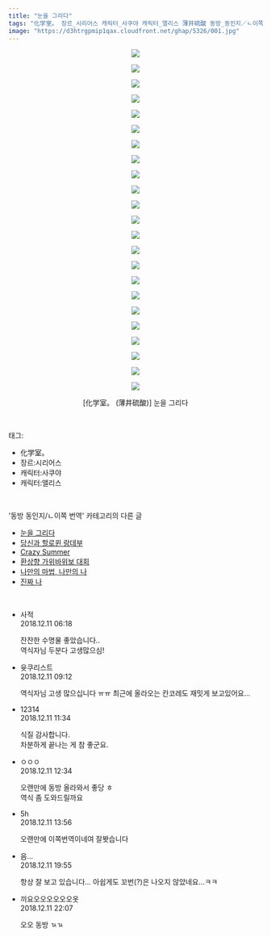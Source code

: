 ```yaml
---
title: "눈을 그리다"
tags: "化学室。 장르_시리어스 캐릭터_사쿠야 캐릭터_앨리스 薄井硫酸 동방_동인지／ㄴ이쪽_번역"
image: "https://d3htrgpmip1qax.cloudfront.net/ghap/5326/001.jpg"
---
```

<div class="article">
<p style="text-align: center; clear: none; float: none;"><img src="{{ site.imgserver5 }}/ghap/5326/001.jpg"/></p>
<p style="text-align: center; clear: none; float: none;"><img src="{{ site.imgserver5 }}/ghap/5326/002.jpg"/></p>
<p style="text-align: center; clear: none; float: none;"><img src="{{ site.imgserver5 }}/ghap/5326/003.jpg"/></p>
<p style="text-align: center; clear: none; float: none;"><img src="{{ site.imgserver5 }}/ghap/5326/004.jpg"/></p>
<p style="text-align: center; clear: none; float: none;"><img src="{{ site.imgserver5 }}/ghap/5326/005.jpg"/></p>
<p style="text-align: center; clear: none; float: none;"><img src="{{ site.imgserver5 }}/ghap/5326/006.jpg"/></p>
<p style="text-align: center; clear: none; float: none;"><img src="{{ site.imgserver5 }}/ghap/5326/007.jpg"/></p>
<p style="text-align: center; clear: none; float: none;"><img src="{{ site.imgserver5 }}/ghap/5326/008.jpg"/></p>
<p style="text-align: center; clear: none; float: none;"><img src="{{ site.imgserver5 }}/ghap/5326/009.jpg"/></p>
<p style="text-align: center; clear: none; float: none;"><img src="{{ site.imgserver5 }}/ghap/5326/010.jpg"/></p>
<p style="text-align: center; clear: none; float: none;"><img src="{{ site.imgserver5 }}/ghap/5326/011.jpg"/></p>
<p style="text-align: center; clear: none; float: none;"><img src="{{ site.imgserver5 }}/ghap/5326/012.jpg"/></p>
<p style="text-align: center; clear: none; float: none;"><img src="{{ site.imgserver5 }}/ghap/5326/013.jpg"/></p>
<p style="text-align: center; clear: none; float: none;"><img src="{{ site.imgserver5 }}/ghap/5326/014.jpg"/></p>
<p style="text-align: center; clear: none; float: none;"><img src="{{ site.imgserver5 }}/ghap/5326/015.jpg"/></p>
<p style="text-align: center; clear: none; float: none;"><img src="{{ site.imgserver5 }}/ghap/5326/016.jpg"/></p>
<p style="text-align: center; clear: none; float: none;"><img src="{{ site.imgserver5 }}/ghap/5326/017.jpg"/></p>
<p style="text-align: center; clear: none; float: none;"><img src="{{ site.imgserver5 }}/ghap/5326/018.jpg"/></p>
<p style="text-align: center; clear: none; float: none;"><img src="{{ site.imgserver5 }}/ghap/5326/019.jpg"/></p>
<p style="text-align: center; clear: none; float: none;"><img src="{{ site.imgserver5 }}/ghap/5326/020.jpg"/></p>
<p style="text-align: center; clear: none; float: none;"><img src="{{ site.imgserver5 }}/ghap/5326/021.jpg"/></p>
<p style="text-align: center; clear: none; float: none;"><img src="{{ site.imgserver5 }}/ghap/5326/022.jpg"/></p>
<p style="text-align: center; clear: none; float: none;"><img src="{{ site.imgserver5 }}/ghap/5326/023.jpg"/></p>
<p style="text-align: center; clear: none; float: none;">[化学室。 (薄井硫酸)] 눈을 그리다</p>
</div><br/>
<div class="tagTrail">
<p>태그: </p>
<ul>
<li>化学室。</li>
<li>장르:시리어스</li>
<li>캐릭터:사쿠야</li>
<li>캐릭터:앨리스</li>
</ul>
</div><br/>
<div class="another">
<p>'동방 동인지/ㄴ이쪽 번역' 카테고리의 다른 글</p>
<ul>
<li><a href="/ghap_5326">눈을 그리다</a></li>
<li><a href="/ghap_4994">당신과 할로윈 랑데부</a></li>
<li><a href="/ghap_4875">Crazy Summer</a></li>
<li><a href="/ghap_4781">환상향 가위바위보 대회</a></li>
<li><a href="/ghap_4778">나만의 마법, 나만의 나</a></li>
<li><a href="/ghap_4773">진짜 나</a></li>
</ul>
</div><br/>
<div class="comment">
<ul>
<li class="cb_thumb_off" id="comment15384935">
<div class="cb_comment_area">
<div class="cb_info_area">
<div class="cb_section">
<span class="cb_nick_name">사적</span>
</div>
<div class="cb_section">
<span class="cb_date">2018.12.11 06:18 </span>
</div>
</div>
<div class="cb_dsc_comment">
<p class="cb_dsc">
											잔잔한 수명물 좋았습니다..<br/>
역식자님 두분다 고생많으심!
										</p>
</div>
</div></li>
<li class="cb_thumb_off" id="comment15384970">
<div class="cb_comment_area">
<div class="cb_info_area">
<div class="cb_section">
<span class="cb_nick_name">윳쿠리스트</span>
</div>
<div class="cb_section">
<span class="cb_date">2018.12.11 09:12 </span>
</div>
</div>
<div class="cb_dsc_comment">
<p class="cb_dsc">
											역식자님 고생 많으십니다 ㅠㅠ 최근에 올라오는 칸코레도 재밋게 보고있어요...
										</p>
</div>
</div></li>
<li class="cb_thumb_off" id="comment15385015">
<div class="cb_comment_area">
<div class="cb_info_area">
<div class="cb_section">
<span class="cb_nick_name">12314</span>
</div>
<div class="cb_section">
<span class="cb_date">2018.12.11 11:34 </span>
</div>
</div>
<div class="cb_dsc_comment">
<p class="cb_dsc">
											식질 감사합니다.<br/>
차분하게 끝나는 게 참 좋군요.
										</p>
</div>
</div></li>
<li class="cb_thumb_off" id="comment15385030">
<div class="cb_comment_area">
<div class="cb_info_area">
<div class="cb_section">
<span class="cb_nick_name">ㅇㅇㅇ</span>
</div>
<div class="cb_section">
<span class="cb_date">2018.12.11 12:34 </span>
</div>
</div>
<div class="cb_dsc_comment">
<p class="cb_dsc">
											오랜만에 동방 올라와서 좋당 ㅎ<br/>
역식 좀 도와드릴까요
										</p>
</div>
</div></li>
<li class="cb_thumb_off" id="comment15385061">
<div class="cb_comment_area">
<div class="cb_info_area">
<div class="cb_section">
<span class="cb_nick_name">5h</span>
</div>
<div class="cb_section">
<span class="cb_date">2018.12.11 13:56 </span>
</div>
</div>
<div class="cb_dsc_comment">
<p class="cb_dsc">
											오랜만에 이쪽번역이네여 잘봣습니다
										</p>
</div>
</div></li>
<li class="cb_thumb_off" id="comment15385189">
<div class="cb_comment_area">
<div class="cb_info_area">
<div class="cb_section">
<span class="cb_nick_name">음...</span>
</div>
<div class="cb_section">
<span class="cb_date">2018.12.11 19:55 </span>
</div>
</div>
<div class="cb_dsc_comment">
<p class="cb_dsc">
											항상 잘 보고 있습니다... 아쉽게도 꼬번(?)은 나오지 않았네요...ㅋㅋ
										</p>
</div>
</div></li>
<li class="cb_thumb_off" id="comment15385238">
<div class="cb_comment_area">
<div class="cb_info_area">
<div class="cb_section">
<span class="cb_nick_name">끼요오오오오오오옷</span>
</div>
<div class="cb_section">
<span class="cb_date">2018.12.11 22:07 </span>
</div>
</div>
<div class="cb_dsc_comment">
<p class="cb_dsc">
											오오 동방 ㄳㄳ
										</p>
</div>
</div></li>
</ul>
</div><br/>
